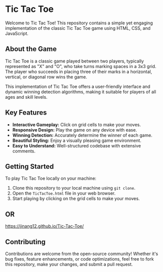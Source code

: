 # Tic Tac Toe

Welcome to Tic Tac Toe! This repository contains a simple yet engaging implementation of the classic Tic Tac Toe game using HTML, CSS, and JavaScript.

## About the Game

Tic Tac Toe is a classic game played between two players, typically represented as "X" and "O", who take turns marking spaces in a 3x3 grid. The player who succeeds in placing three of their marks in a horizontal, vertical, or diagonal row wins the game.

This implementation of Tic Tac Toe offers a user-friendly interface and dynamic winning detection algorithms, making it suitable for players of all ages and skill levels.

## Key Features

- **Interactive Gameplay:** Click on grid cells to make your moves.
- **Responsive Design:** Play the game on any device with ease.
- **Winning Detection:** Accurately determine the winner of each game.
- **Beautiful Styling:** Enjoy a visually pleasing game environment.
- **Easy to Understand:** Well-structured codebase with extensive comments.


## Getting Started

To play Tic Tac Toe locally on your machine:

1. Clone this repository to your local machine using `git clone`.
2. Open the `TicTacToe.html` file in your web browser.
3. Start playing by clicking on the grid cells to make your moves.
   
 ## OR
   https://jinang12.github.io/Tic-Tac-Toe/

## Contributing

Contributions are welcome from the open-source community! Whether it's bug fixes, feature enhancements, or code optimizations, feel free to fork this repository, make your changes, and submit a pull request.

